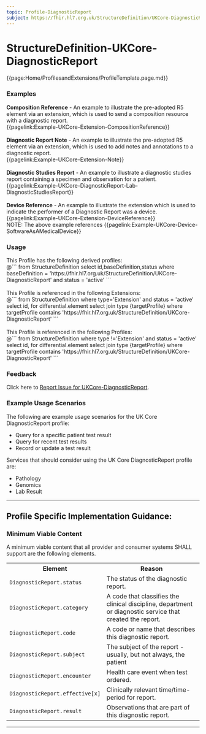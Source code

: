 ```yaml
---
topic: Profile-DiagnosticReport
subject: https://fhir.hl7.org.uk/StructureDefinition/UKCore-DiagnosticReport
---
```


# StructureDefinition-UKCore-DiagnosticReport

<nocheck>
{{page:Home/ProfilesandExtensions/ProfileTemplate.page.md}}

<div id="Examples" class="tabcontent">
  <h3>Examples</h3>
  <b>Composition Reference</b> - An example to illustrate the pre-adopted R5 element via an extension, which is used to send a composition resource with a diagnostic report.<br>
  {{pagelink:Example-UKCore-Extension-CompositionReference}}
  <br><br>
  <b>Diagnostic Report Note</b> - An example to illustrate the pre-adopted R5 element via an extension, which is used to add notes and annotations to a diagnostic report.<br>
  {{pagelink:Example-UKCore-Extension-Note}}
  <br><br>
  <b>Diagnostic Studies Report</b> - An example to illustrate a diagnostic studies report containing a specimen and observation for a patient.<br/>
{{pagelink:Example-UKCore-DiagnosticReport-Lab-DiagnosticStudiesReport}}
<br><br>
 <b>Device Reference</b> - An example to illustrate the extension which is used to indicate the performer of a Diagnostic Report was a device.<br>
  {{pagelink:Example-UKCore-Extension-DeviceReference}}<br>
  NOTE: The above example references {{pagelink:Example-UKCore-Device-SoftwareAsAMedicalDevice}}
</div>

<div id="Usage" class="tabcontent">
  <h3>Usage</h3>
  This Profile has the following derived profiles:<br>
<span id="usage">
@```
  from
	StructureDefinition
select id,baseDefinition,status
  where baseDefinition = 'https://fhir.hl7.org.uk/StructureDefinition/UKCore-DiagnosticReport'
  and status = 'active'
```
</span>
<br><br>
  This Profile is referenced in the following Extensions: <br>
<span id="usage">
@```
from
	StructureDefinition
  where type='Extension' and status = 'active'
 select id,
	for differential.element
	select
	join type {targetProfile}
	where targetProfile contains 'https://fhir.hl7.org.uk/StructureDefinition/UKCore-DiagnosticReport'
```
</span>
<br><br>
  This Profile is referenced in the following Profiles: <br>
<span id="usage">
@```
from
	StructureDefinition
  where type !='Extension' and status = 'active'
 select id,
	for differential.element
	select
	join type {targetProfile}
	where targetProfile contains 'https://fhir.hl7.org.uk/StructureDefinition/UKCore-DiagnosticReport'
```
</span>
</div>

<div id="Feedback" class="tabcontent">
  <h3>Feedback</h3>
Click here to <a href="https://simplifier.net/HL7FHIRUKCoreR4/UKCore-DiagnosticReport/~issues?level=File">Report Issue for UKCore-DiagnosticReport</a>.
</div>
</nocheck>

### Example Usage Scenarios ###
The following are example usage scenarios for the UK Core DiagnosticReport profile:

- Query for a specific patient test result
- Query for recent test results
- Record or update a test result

Services that should consider using the  UK Core DiagnosticReport profile are:

- Pathology
- Genomics
- Lab Result

<hr class="thickline">

## Profile Specific Implementation Guidance: ##



### Minimum Viable Content

A minimum viable content that all provider and consumer systems SHALL support are the following elements.

<table class="assets" title="Minimum Viable Content list">
<tr>
<th class="width30">Element</th>
<th class="width70">Reason</th>
</tr>
<tr>
<td><code>DiagnosticReport.status</code></td>
<td>The status of the diagnostic report.
</td>
</tr>
<tr>
<td><code>DiagnosticReport.category</code></td>
<td>A code that classifies the clinical discipline, department or diagnostic service that created the report.</td>
</tr>
<tr>
<td><code>DiagnosticReport.code</code></td>
<td>A code or name that describes this diagnostic report.</td>
</tr>
<tr>
<td><code>DiagnosticReport.subject</code></td>
<td>The subject of the report - usually, but not always, the patient</td>
</tr>
<tr>
<td><code>DiagnosticReport.encounter</code></td>
<td>Health care event when test ordered.</td>
</tr>
<tr>
<td><code>DiagnosticReport.effective[x]</code></td>
<td>Clinically relevant time/time-period for report.</td>
</tr>
<tr>
<td><code>DiagnosticReport.result</code></td>
<td>Observations that are part of this diagnostic report.</td>
</tr>
</table>

---
